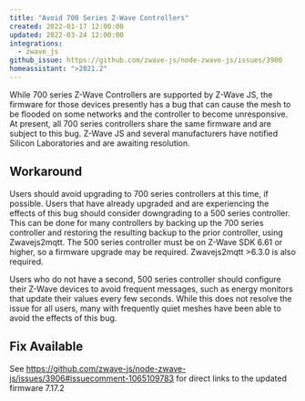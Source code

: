 ```yaml
---
title: "Avoid 700 Series Z-Wave Controllers"
created: 2022-01-17 12:00:00
updated: 2022-03-24 12:00:00
integrations:
  - zwave_js
github_issue: https://github.com/zwave-js/node-zwave-js/issues/3906
homeassistant: ">2021.2"
---
```


While 700 series Z-Wave Controllers are supported by Z-Wave JS, the firmware for those devices presently has a bug that can cause the mesh to be flooded on some networks and the controller to become unresponsive. At present, all 700 series controllers share the same firmware and are subject to this bug. Z-Wave JS and several manufacturers have notified Silicon Laboratories and are awaiting resolution.

## Workaround

Users should avoid upgrading to 700 series controllers at this time, if possible. Users that have already upgraded and are experiencing the effects of this bug should consider downgrading to a 500 series controller. This can be done for many controllers by backing up the 700 series controller and restoring the resulting backup to the prior controller, using Zwavejs2mqtt. The 500 series controller must be on Z-Wave SDK 6.61 or higher, so a firmware upgrade may be required. Zwavejs2mqtt >6.3.0 is also required.

Users who do not have a second, 500 series controller should configure their Z-Wave devices to avoid frequent messages, such as energy monitors that update their values every few seconds. While this does not resolve the issue for all users, many with frequently quiet meshes have been able to avoid the effects of this bug.


## Fix Available
See https://github.com/zwave-js/node-zwave-js/issues/3906#issuecomment-1065109783 for direct links to the updated firmware 7.17.2
